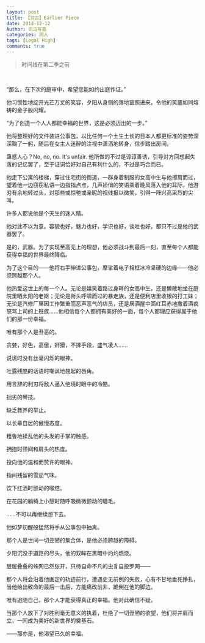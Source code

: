 ```yaml
---
layout: post
title: 【羽古】Earlier Piece
date: 2014-12-12
Author: 司马写意
categories: 同人
tags: [Legal High]
comments: true
--- 
```


>时间线在第二季之前

<br />

“那么，在下次的庭审中，希望您能如约出庭作证。”

他习惯性地绽开光芒万丈的笑容，夕阳从身侧的落地窗照进来，令他的笑靥如同熔铸的金子般闪耀。

“为了创造一个人人都能幸福的世界，这是必须迈出的一步。”

他将整理好的文件装进公事包，以比任何一个土生土长的日本人都更标准的姿势深深鞠了一躬，随后在女主人迷醉的注视中潇洒地转身，信步踏出房间。

蛊惑人心？No, no, no. It's unfair. 他所做的不过是谆谆善诱，引导对方回想起失落的记忆罢了，至于证词恰好对自己有利什么的，不过是巧合而已。

他走下公寓的楼梯，穿过住宅街的街道，一群身着制服的女高中生与他擦肩而过，望着他一边窃窃私语一边指指点点，几声娇俏的笑语乘着晚风落入他的耳际，他游刃有余地转过头，对那些或惊艳或亲昵的视线报以微笑，引得一阵兴高采烈的尖叫。

许多人都说他是个天生的迷人精。

他对此不以为意。容貌也好，魅力也好，学识也好，谈吐也好，都只不过是他的武器罢了。

是的，武器。为了实现至高无上的理想，他必须战斗到最后一刻，直至每个人都能获得幸福的世界最终降临。

为了这个目的——他将右手伸进公事包，摩挲着电子相框冰冷坚硬的边缘——他必须跨越那个人。

他热爱这世上的每一个人。无论是嬉笑着路过身畔的女高中生，还是懒散地坐在庭院里晒太阳的老妪；无论是街头呼啸而过的暴走族，还是便利店里收银的打工妹；无论是汽修厂里因工作繁重而恶声恶气的店员，还是居酒屋中面红耳赤地撒着酒疯怒骂上司的上班族……他相信每个人都拥有美好的一面，每个人都理应获得属于他们的那一份幸福。

唯有那个人是丑恶的。

贪婪，好色，高傲，奸猾，不择手段，盛气凌人……

说谎时没有丝毫闪烁的眼神。

吐露残酷的话语时嘲讽地翘起的唇角。

用言辞的利刃将敌人逼入绝境时眼中的冷酷。

拙劣的琴技。

缺乏教养的举止。

以长辈自居的傲慢态度。

粗鲁地揉乱他的头发的手掌的触感。

拥抱时颈间和肩头的热度。

投向他的温和而赞许的眼神。

指间残留的雪茄气味。

饮下红酒时颤动的喉结。

在花园的躺椅上小憩时随呼吸微微颤动的睫毛。

……不可以再继续想下去。

他如梦初醒般猛然将手从公事包中抽离。

那个人是世间一切丑陋的集合体，是他必须跨越的障碍。

夕阳沉没于道路的尽头，他的双眸在黑暗中灼灼燃烧。

层层叠叠的蛛网已然张开，只待自命不凡的虫豸自投罗网——

那个人将会沿着他画定的轨迹前行，遭遇史无前例的失败，心有不甘地垂死挣扎，当他给出致命的最后一击后，方能痛改前非，跪倒在他的脚边。

唯有追随自己，那个人才能获得真正的幸福。他对此确信不疑。

当那个人放下了对胜利毫无意义的执着，杜绝了一切丑陋的欲望，他们将并肩而立，一同成为美好的新世界的奠基石。

——那亦是，他渴望已久的幸福。
